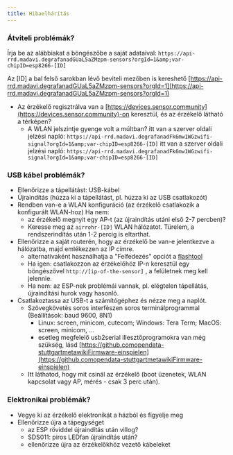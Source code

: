 ```yaml
---
title: Hibaelhárítás
---
```


### Átviteli problémák?
Írja be az alábbiakat a böngészőbe a saját adataival:
`https://api-rrd.madavi.degrafanadGUaL5aZMzpm-sensors?orgId=1&amp;var-chipID=esp8266-[ID]`

Az [ID] a bal felső sarokban lévő beviteli mezőben is kereshető [https://api-rrd.madavi.degrafanadGUaL5aZMzpm-sensors?orgId=1](https://api-rrd.madavi.degrafanadGUaL5aZMzpm-sensors?orgId=1)

* Az érzékelő regisztrálva van a [https://devices.sensor.community](https://devices.sensor.community)-on keresztül, és az érzékelő látható a térképen?
    * A WLAN jelszintje gyenge volt a múltban?
        itt van a szerver oldali jelzési napló: `https://api-rrd.madavi.degrafanadFk6mw1WGzwifi-signal?orgId=1&amp;var-chipID=esp8266-[ID]`
        itt van a szerver oldali jelzési napló: `https://api-rrd.madavi.degrafanadFk6mw1WGzwifi-signal?orgId=1&amp;var-chipID=esp8266-[ID]`

### USB kábel problémák?
* Ellenőrizze a tápellátást: USB-kábel
* Újraindítás (húzza ki a tápellátást, pl. húzza ki az USB csatlakozót)
* Rendben van-e a WLAN konfiguráció (az érzékelő csatlakozik a konfigurált WLAN-hoz) Ha nem:
    * az érzékelő megnyit egy AP-t (az újraindítás utáni első 2-7 percben)?
    * Keresse meg az `airrohr-[ID]` WLAN hálózatot. Türelem, a rendszerindítás után 1-2 percig is eltarthat.
* Ellenőrizze a saját routerén, hogy az érzékelő be van-e jelentkezve a hálózatba, majd emlékezzen az IP címre.
    * alternatívaként használhatja a "Felfedezés" opciót a [flashtool](https://github.comopendata-stuttgartairrohr-firmware-flasher)
    * Ha igen: csatlakozzon az érzékelőhöz IP-n keresztül egy böngészővel `http://[ip-of-the-sensor]` , a felületnek meg kell jelennie.
    * Ha nem: az ESP-nek problémái vannak, pl. elégtelen tápellátás, újraindítási hurok vagy hasonló.
* Csatlakoztassa az USB-t a számítógéphez és nézze meg a naplót.
    * Szövegkövetés soros interfészen soros terminálprogrammal (Beállítások: baud 9600, 8N1)
        * Linux: screen, minicom, cutecom; Windows: Tera Term; MacOS: screen, minicom, ...
        * esetleg megfelelő usb2serial illesztőprogramokra van még szükség, lásd [https://github.comopendata-stuttgartmetawikiFirmware-einspielen](https://github.comopendata-stuttgartmetawikiFirmware-einspielen)
    * Itt láthatod, hogy mit csinál az érzékelő (boot üzenetek, WLAN kapcsolat vagy AP, mérés - csak 3 perc után).

### Elektronikai problémák?
* Vegye ki az érzékelő elektronikát a házból és figyelje meg
* Ellenőrizze újra a tápegységet
    * az ESP röviddel újraindítás után villog?
    * SDS011: piros LEDfan újraindítás után?
    * ellenőrizze újra az érzékelőkhöz vezető kábeleket
